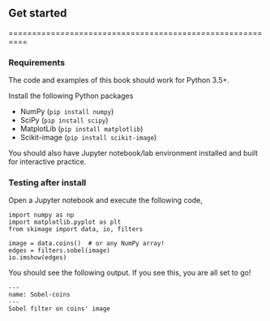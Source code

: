 ## Get started

==========================================================

### Requirements

The code and examples of this book should work for Python 3.5+. 

Install the following Python packages

- NumPy (`pip install numpy`)
- SciPy (`pip install scipy`)
- MatplotLib (`pip install matplotlib`)
- Scikit-image (`pip install scikit-image`)

You should also have Jupyter notebook/lab environment installed and built for interactive practice.

### Testing after install

Open a Jupyter notebook and execute the following code,

```
import numpy as np
import matplotlib.pyplot as plt
from skimage import data, io, filters

image = data.coins()  # or any NumPy array!
edges = filters.sobel(image)
io.imshow(edges)
```

You should see the following output. If you see this, you are all set to go!

```{figure} Images/sobel_coins.png
---
name: Sobel-coins
---
Sobel filter on coins' image
```




